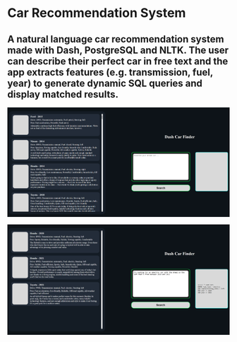 # Car Recommendation System

A natural language car recommendation system made with Dash, PostgreSQL and NLTK. The user can describe their perfect car in free text and the app extracts features (e.g. transmission, fuel, year) to generate dynamic SQL queries and display matched results.
---

![Screenshot_1.png](assets/screenshots/Screenshot_1.png)

![Screenshot_2.png](assets/screenshots/Screenshot_2.png)